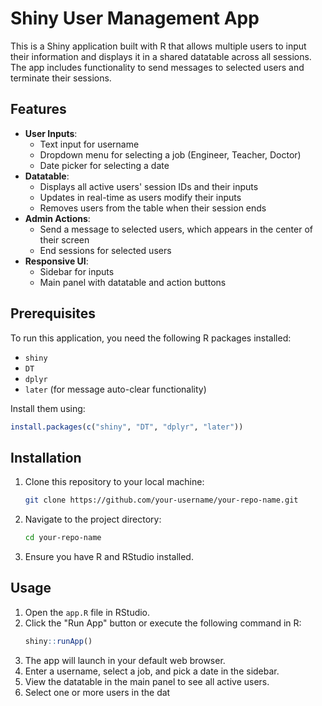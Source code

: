 # Shiny User Management App

This is a Shiny application built with R that allows multiple users to input their information and displays it in a shared datatable across all sessions. The app includes functionality to send messages to selected users and terminate their sessions.

## Features

- **User Inputs**:
  - Text input for username
  - Dropdown menu for selecting a job (Engineer, Teacher, Doctor)
  - Date picker for selecting a date
- **Datatable**:
  - Displays all active users' session IDs and their inputs
  - Updates in real-time as users modify their inputs
  - Removes users from the table when their session ends
- **Admin Actions**:
  - Send a message to selected users, which appears in the center of their screen
  - End sessions for selected users
- **Responsive UI**:
  - Sidebar for inputs
  - Main panel with datatable and action buttons

## Prerequisites

To run this application, you need the following R packages installed:

- `shiny`
- `DT`
- `dplyr`
- `later` (for message auto-clear functionality)

Install them using:

```R
install.packages(c("shiny", "DT", "dplyr", "later"))
```

## Installation

1. Clone this repository to your local machine:
   ```bash
   git clone https://github.com/your-username/your-repo-name.git
   ```
2. Navigate to the project directory:
   ```bash
   cd your-repo-name
   ```
3. Ensure you have R and RStudio installed.

## Usage

1. Open the `app.R` file in RStudio.
2. Click the "Run App" button or execute the following command in R:
   ```R
   shiny::runApp()
   ```
3. The app will launch in your default web browser.
4. Enter a username, select a job, and pick a date in the sidebar.
5. View the datatable in the main panel to see all active users.
6. Select one or more users in the dat